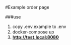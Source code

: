 #Example order page

###use
1. copy .env.example to .env
2. docker-compose up
3. **http://test.local:8080**
